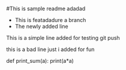 #This is sample readme
adadad
  - This is featadadure a branch
  - The newly added line

This is a simple line added for testing git push

this is a bad
line
just 
i added
for fun

def print_sum(a):
    print(a*a)